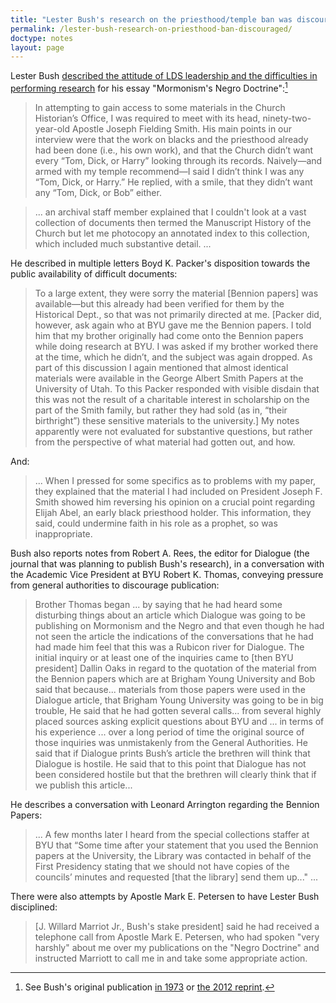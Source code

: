 ```yaml
---
title: "Lester Bush's research on the priesthood/temple ban was discouraged"
permalink: /lester-bush-research-on-priesthood-ban-discouraged/
doctype: notes
layout: page
---
```


Lester Bush [described the attitude of LDS leadership and the difficulties in performing research](https://www.jstor.org/stable/23287744) for his essay "Mormonism's Negro Doctrine":[^mormonisms_negro_doctrine]

> In attempting to gain access to some materials in the Church Historian’s Office, I was required to meet with its head, ninety-two-year-old Apostle Joseph Fielding Smith.  His main points in our interview were that the work on blacks and the priesthood already had been done (i.e., his own work), and that the Church didn’t want every “Tom, Dick, or Harry” looking through its records. Naively—and armed with my temple recommend—I said I didn’t think I was any “Tom, Dick, or Harry.” He replied, with a smile, that they didn’t want any “Tom, Dick, or Bob” either.

> ... an archival staff member explained that I couldn't look at a vast collection of documents then termed the Manuscript History of the Church but let me photocopy an annotated index to this collection, which included much substantive detail. ...

He described in multiple letters Boyd K. Packer's disposition towards the public availability of difficult documents:

> To a large extent, they were sorry the material [Bennion papers] was available—but this already had been verified for them by the Historical Dept., so that was not primarily directed at me. [Packer did, however, ask again who at BYU gave me the Bennion papers. I told him that my brother originally had come onto the Bennion papers while doing research at BYU. I was asked if my brother worked there at the time, which he didn’t, and the subject was again dropped. As part of this discussion I again mentioned that almost identical materials were available in the George Albert Smith Papers at the University of Utah. To this Packer responded with visible disdain that this was not the result of a charitable interest in scholarship on the part of the Smith family, but rather they had sold (as in, “their birthright”) these sensitive materials to the university.] My notes apparently were not evaluated for substantive questions, but rather from the perspective of what material had gotten out, and how.

And:

> ... When I pressed for some specifics as to problems with my paper, they explained that the material I had included on President Joseph F. Smith showed him reversing his opinion on a crucial point regarding Elijah Abel, an early black priesthood holder. This information, they said, could undermine faith in his role as a prophet, so was inappropriate.

Bush also reports notes from Robert A. Rees, the editor for Dialogue (the journal that was planning to publish Bush's research), in a conversation with the Academic Vice President at BYU Robert K. Thomas, conveying pressure from general authorities to discourage publication:

> Brother Thomas began ... by saying that he had heard some disturbing things about an article which Dialogue was going to be publishing on Mormonism and the Negro and that even though he had not seen the article the indications of the conversations that he had had made him feel that this was a Rubicon river for Dialogue. The initial inquiry or at least one of the inquiries came to [then BYU president] Dallin Oaks in regard to the quotation of the material from the Bennion papers which are at Brigham Young University and Bob said that because... materials from those papers were used in the Dialogue article, that Brigham Young University was going to be in big trouble, He said that he had gotten several calls... from several highly placed sources asking explicit questions about BYU and ... in terms of his experience ... over a long period of time the original source of those inquiries was unmistakenly from the General Authorities.  He said that if Dialogue prints Bush’s article the brethren will think that Dialogue is hostile. He said that to this point that Dialogue has not been considered hostile but that the brethren will clearly think that if we publish this article...

He describes a conversation with Leonard Arrington regarding the Bennion Papers:

> ... A few months later I heard from the special collections staffer at BYU that “Some time after your statement that you used the Bennion papers at the University, the Library was contacted in behalf of the First Presidency stating that we should not have copies of the councils’ minutes and requested [that the library] send them up..." ...

There were also attempts by Apostle Mark E. Petersen to have Lester Bush disciplined:

> [J. Willard Marriot Jr., Bush's stake president] said he had received a telephone call from Apostle Mark E. Petersen, who had spoken "very harshly" about me over my publications on the "Negro Doctrine" and instructed Marriott to call me in and take some appropriate action.


[^mormonisms_negro_doctrine]: See Bush's original publication [in 1973](https://www.dialoguejournal.com/wp-content/uploads/sbi/articles/Dialogue_V08N01_13.pdf) or [the 2012 reprint](https://www.dialoguejournal.com/2012/04/mormonisms-negro-doctrine-an-historical-overview/).
